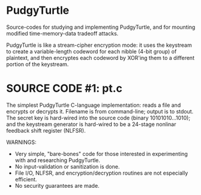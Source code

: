 # PudgyTurtle
Source-codes for studying and implementing PudgyTurtle, and
for mounting modified time-memory-data tradeoff attacks.

PudgyTurtle is like a stream-cipher encryption mode: it uses the keystream
to create a variable-length codeword for each nibble (4-bit group) of plaintext,
and then encryptes each codeword by XOR'ing them to a different portion of the
keystream.

SOURCE CODE #1: pt.c
====================
The simplest PudgyTurtle C-language implementation: reads a file and 
encrypts or decrypts it.  Filename is from command-line; output is to stdout.
The secret key is hard-wired into the source code (binary 10101010...1010);
and the keystream generator is hard-wired to be a 24-stage nonlinar feedback 
shift register (NLFSR).  

WARNINGS:
* Very simple, "bare-bones" code for those interested in experimenting
  with and researching PudgyTurtle.
* No input-validation or sanitization is done.
* File I/O, NLFSR, and encryption/decryption routines are not especially efficient.
* No security guarantees are made.

